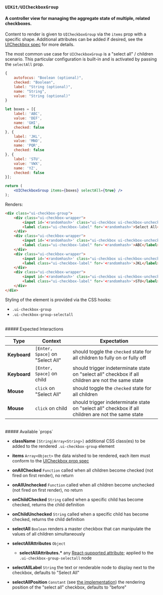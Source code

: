 ### `UIKit/UICheckboxGroup`
#### A controller view for managing the aggregate state of multiple, related checkboxes.

Content to render is given to `UICheckboxGroup` via the `items` prop with a specific shape. Additional attributes can be added if desired, see the [UICheckbox spec](../UICheckbox/README.md) for more details.

The most common use case for `UICheckboxGroup` is a "select all" / children scenario. This particular configuration is built-in and is activated by passing the `selectAll` prop.

```js
{
    autofocus: "Boolean (optional)",
    checked: "Boolean",
    label: "String (optional)",
    name: "String",
    value: "String (optional)"
}
```
```jsx
let boxes = [{
    label: 'ABC',
    value: 'DEF',
    name: 'GHI',
    checked: false
}, {
    label: 'JKL',
    value: 'MNO',
    name: 'PQR',
    checked: false
}, {
    label: 'STU',
    value: 'VWX',
    name: 'YZ',
    checked: false
}];

return (
    <UICheckboxGroup items={boxes} selectAll={true} />
);
```

Renders:

```html
<div class="ui-checkbox-group">
    <div class="ui-checkbox-wrapper">
        <input id='<randomhash>' class="ui-checkbox ui-checkbox-unchecked" type="checkbox" aria-checked="false" />
        <label class="ui-checkbox-label" for='<randomhash>'>Select All</label>
    </div>
    <div class="ui-checkbox-wrapper">
        <input id='<randomhash>' class="ui-checkbox ui-checkbox-unchecked" type="checkbox" aria-checked="false" value="DEF" name="GHI" />
        <label class="ui-checkbox-label" for='<randomhash>'>ABC</label>
    </div>
    <div class="ui-checkbox-wrapper">
        <input id='<randomhash>' class="ui-checkbox ui-checkbox-unchecked" type="checkbox" aria-checked="false" value="MNO" name="PQR" />
        <label class="ui-checkbox-label" for='<randomhash>'>JKL</label>
    </div>
    <div class="ui-checkbox-wrapper">
        <input id='<randomhash>' class="ui-checkbox ui-checkbox-unchecked" type="checkbox" aria-checked="false" value="VWX" name="YZ" />
        <label class="ui-checkbox-label" for='<randomhash>'>STU</label>
    </div>
</div>
```

Styling of the element is provided via the CSS hooks:

- `.ui-checkbox-group`
- `.ui-checkbox-group-selectall`

<br />
##### Expected Interactions

Type | Context | Expectation
---- | ------- | -----------
**Keyboard** | `[Enter, Space]` on "Select All" | should toggle the `checked` state for all children to fully on or fully off
**Keyboard** | `[Enter, Space]` on child | should trigger indeterminate state on "select all" checkbox if all children are not the same state
**Mouse** | `click` on "Select All" | should toggle the `checked` state for all children
**Mouse** | `click` on child | should trigger indeterminate state on "select all" checkbox if all children are not the same state

<br />
##### Available `props`

- **className** `[String|Array<String>]`
  additional CSS class(es) to be added to the rendered `.ui-checkbox-group` element

- **items** `Array<Object>`
  the data wished to be rendered, each item must conform to the [UICheckbox prop spec](../UICheckbox/README.md)

- **onAllChecked** `Function`
  called when all children become checked (not fired on first render), no return

- **onAllUnchecked** `Function`
  called when all children become unchecked (not fired on first render), no return

- **onChildChecked** `String`
  called when a specific child has become checked, returns the child definition

- **onChildUnchecked** `String`
  called when a specific child has become checked, returns the child definition

- **selectAll** `Boolean`
  renders a master checkbox that can manipulate the values of all children simultaneously

- **selectAllAttributes** `Object`
    - **selectAllAttributes.\***
      any [React-supported attribute](https://facebook.github.io/react/docs/tags-and-attributes.html#html-attributes); applied to the `.ui-checkbox-group-selectall` node

- **selectAllLabel** `String`
  the text or renderable node to display next to the checkbox, defaults to "Select All"

- **selectAllPosition** `Constant` (see [the implementation](index.js))
  the rendering position of the "select all" checkbox, defaults to "before"
